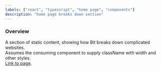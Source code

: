 ```yaml
---
labels: ["react", "typescript", "home page", "components"]
description: "home page breaks down section"
---
```


### Overview

A section of static content, showing how Bit breaks down complicated websites.  
Assumes the consuming component to supply className with width and other styles.  
[Link to page](https://bit.dev).

